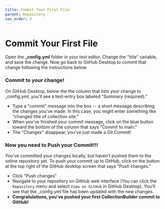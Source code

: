```yaml
---
title: Commit Your First File
parent: Repository
nav_order: 3
---
```


# Commit Your First File

Open the **_config.yml** folder in your text editor. Change the "title" variable, and save the change. Now go back to GitHub Desktop to commit that change following the instructions below.

### Commit to your change!

On GitHub Desktop, below the the column that lists your change to _config.yml, you'll see a text-entry box labeled "Summary (required)." 

- Type a "commit" message into the box -- a short message describing the changes you've made. In this case, you might enter something like "changed title of collection site." 
- When you've finished your commit message, click on the blue button toward the bottom of the column that says "Commit to main."
- The "Changes" disappear, you've just made a Git Commit!

### Now you need to Push your Commit!!!

You've committed your changes locally, but haven't pushed them to the online repository yet. 
To push your commit up to GitHub, click on the button at the top right of the GitHub desktop screen that says "Push changes."

- Click "Push changes"
- Navigate to your repository on GitHub web interface (You can click the `Repository` menu and select `View on GitHub` in GitHub Desktop). You'll see that the _config.yml file has been updated with the new changes.
- **Congratulations, you've pushed your first CollectionBuilder commit to GitHub!**
